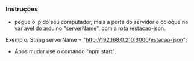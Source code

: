 ### Instruções

- pegue o ip do seu computador, mais a porta do servidor e coloque na variavel do arduino "serverName", com a rota /estacao-json.

Exemplo: String serverName = "http://192.168.0.210:3000/estacao-json";

- Após mudar use o comando "npm start".
